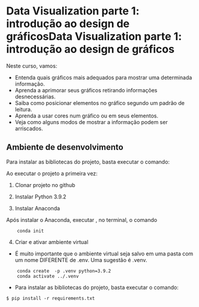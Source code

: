 # Data Visualization parte 1: introdução ao design de gráficosData Visualization parte 1: introdução ao design de gráficos

Neste curso, vamos:

- Entenda quais gráficos mais adequados para mostrar uma determinada informação.
- Aprenda a aprimorar seus gráficos retirando informações desnecessárias.
- Saiba como posicionar elementos no gráfico segundo um padrão de leitura.
- Aprenda a usar cores num gráfico ou em seus elementos.
- Veja como alguns modos de mostrar a informação podem ser arriscados.

## Ambiente de desenvolvimento

Para instalar as bibliotecas do projeto, basta executar o comando:

Ao executar o projeto a primeira vez:

1. Clonar projeto no github

2. Instalar Python 3.9.2

3. Instalar Anaconda

Após instalar o Anaconda, executar , no terminal, o comando

```shell
    conda init
```

4. Criar e ativar ambiente virtual

- É muito importante que o ambiente virtual seja salvo em uma pasta com um nome DIFERENTE de .env. Uma sugestão é .venv.

```shell
    conda create  -p .venv python=3.9.2
    conda activate ../.venv
```

- Para instalar as bibliotecas do projeto, basta executar o comando:

```shell
$ pip install -r requirements.txt
```